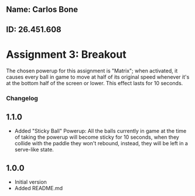 ## Name: Carlos Bone
## ID: 26.451.608

# Assignment 3: Breakout

The chosen powerup for this assignment is "Matrix"; when activated, it causes every ball in game to move at half of its original speed whenever it's at the bottom half of the screen or lower. This effect lasts for 10 seconds.

### Changelog

## 1.1.0
- Added "Sticky Ball" Powerup: All the balls currently in game at the time of taking the powerup will become sticky for 10 seconds, when they collide with the paddle they won't rebound, instead, they will be left in a serve-like state.
## 1.0.0 
- Initial version
- Added README.md